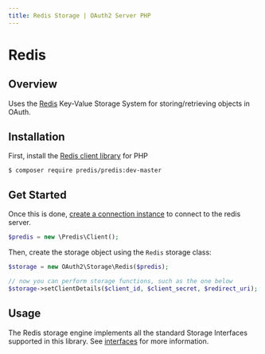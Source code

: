 ```yaml
---
title: Redis Storage | OAuth2 Server PHP
---
```


# Redis

## Overview

Uses the [Redis](http://redis.io/) Key-Value Storage System
for storing/retrieving objects in OAuth.

## Installation

First, install the [Redis client library](https://github.com/nrk/predis) for PHP

```text
$ composer require predis/predis:dev-master
```

## Get Started

Once this is done, [create a connection instance](https://github.com/nrk/predis#connecting-to-redis)
to connect to the redis server.

```php
$predis = new \Predis\Client();
```

Then, create the storage object using the `Redis` storage class:

```php
$storage = new OAuth2\Storage\Redis($predis);

// now you can perform storage functions, such as the one below
$storage->setClientDetails($client_id, $client_secret, $redirect_uri);
```

## Usage

The Redis storage engine implements all the standard Storage Interfaces supported
in this library.  See [interfaces](../custom) for more information.